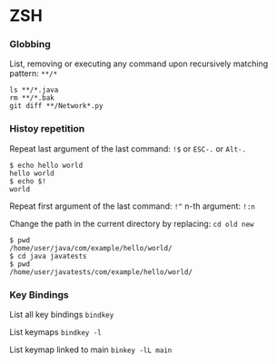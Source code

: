 ZSH
===

### Globbing

List, removing or executing any command upon recursively matching pattern: `**/*`

```
ls **/*.java
rm **/*.bak
git diff **/Network*.py
```

### Histoy repetition

Repeat last argument of the last command: `!$` or `ESC-.` or `Alt-.`

```
$ echo hello world
hello world
$ echo $!
world
```

Repeat first argument of the last command: `!^`
n-th argument: `!:n`


Change the path in the current directory by replacing: `cd old new`

```
$ pwd
/home/user/java/com/example/hello/world/
$ cd java javatests
$ pwd
/home/user/javatests/com/example/hello/world/
```

### Key Bindings

List all key bindings `bindkey`

List keymaps `bindkey -l`

List keymap linked to main `binkey -lL main`


